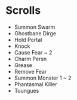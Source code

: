 # Scrolls

- Summon Swarm
- Ghostbane Dirge
- Hold Portal
- Knock
- Cause Fear ~ 2
- Charm Persn
- Grease
- Remove Fear
- Summon Monster 1 ~ 2
- Phantasmal Killer
- Toungues


